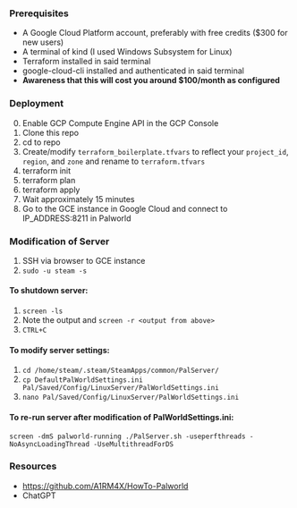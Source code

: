 ### Prerequisites

- A Google Cloud Platform account, preferably with free credits ($300 for new users)
- A terminal of kind (I used Windows Subsystem for Linux)
- Terraform installed in said terminal
- google-cloud-cli installed and authenticated in said terminal
- **Awareness that this will cost you around $100/month as configured**

### Deployment

0. Enable GCP Compute Engine API in the GCP Console
1. Clone this repo
2. cd to repo
3. Create/modify `terraform_boilerplate.tfvars` to reflect your `project_id`, `region`, and `zone` and rename to `terraform.tfvars`
3. terraform init
4. terraform plan
5. terraform apply
6. Wait approximately 15 minutes
7. Go to the GCE instance in Google Cloud and connect to IP_ADDRESS:8211 in Palworld

### Modification of Server

1. SSH via browser to GCE instance
2. `sudo -u steam -s`

#### To shutdown server:

1. `screen -ls`
2. Note the output and `screen -r <output from above>`
2. `CTRL+C`

#### To modify server settings:

1. `cd /home/steam/.steam/SteamApps/common/PalServer/`
2. `cp DefaultPalWorldSettings.ini Pal/Saved/Config/LinuxServer/PalWorldSettings.ini`
3. `nano Pal/Saved/Config/LinuxServer/PalWorldSettings.ini`

#### To re-run server after modification of PalWorldSettings.ini:

`screen -dmS palworld-running ./PalServer.sh -useperfthreads -NoAsyncLoadingThread -UseMultithreadForDS`

### Resources

- https://github.com/A1RM4X/HowTo-Palworld
- ChatGPT
